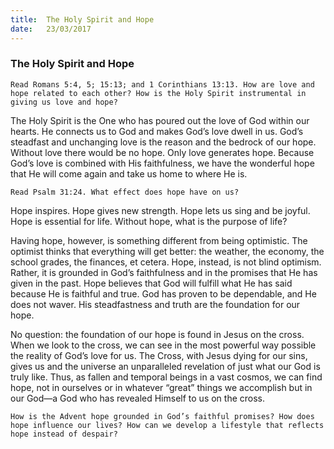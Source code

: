 ```yaml
---
title:  The Holy Spirit and Hope
date:   23/03/2017
---
```


### The Holy Spirit and Hope 

`Read Romans 5:4, 5; 15:13; and 1 Corinthians 13:13. How are love and hope related to each other? How is the Holy Spirit instrumental in giving us love and hope?` 

The Holy Spirit is the One who has poured out the love of God within our hearts. He connects us to God and makes God’s love dwell in us. God’s steadfast and unchanging love is the reason and the bedrock of our hope. Without love there would be no hope. Only love generates hope. Because God’s love is combined with His faithfulness, we have the wonderful hope that He will come again and take us home to where He is. 

`Read Psalm 31:24. What effect does hope have on us?` 

Hope inspires. Hope gives new strength. Hope lets us sing and be joyful. Hope is essential for life. Without hope, what is the purpose of life? 

Having hope, however, is something different from being optimistic. The optimist thinks that everything will get better: the weather, the economy, the school grades, the finances, et cetera. Hope, instead, is not blind optimism. Rather, it is grounded in God’s faithfulness and in the promises that He has given in the past. Hope believes that God will fulfill what He has said because He is faithful and true. God has proven to be dependable, and He does not waver. His steadfastness and truth are the foundation for our hope.

No question: the foundation of our hope is found in Jesus on the cross. When we look to the cross, we can see in the most powerful way possible the reality of God’s love for us. The Cross, with Jesus dying for our sins, gives us and the universe an unparalleled revelation of just what our God is truly like. Thus, as fallen and temporal beings in a vast cosmos, we can find hope, not in ourselves or in whatever “great” things we accomplish but in our God—a God who has revealed Himself to us on the cross. 

`How is the Advent hope grounded in God’s faithful promises? How does hope influence our lives? How can we develop a lifestyle that reflects hope instead of despair?`
